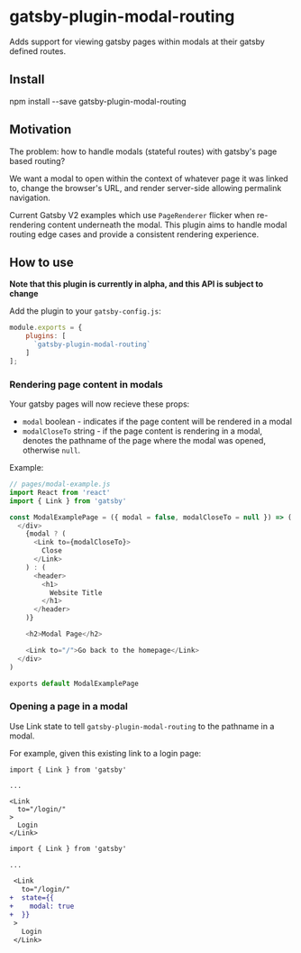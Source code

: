 # gatsby-plugin-modal-routing

Adds support for viewing gatsby pages within modals at their gatsby defined routes.

## Install

npm install --save gatsby-plugin-modal-routing

## Motivation

The problem: how to handle modals (stateful routes) with gatsby's page based routing?

We want a modal to open within the context of whatever page it was linked to, change
the browser's URL, and render server-side allowing permalink navigation.

Current Gatsby V2 examples which use `PageRenderer` flicker when re-rendering content
underneath the modal. This plugin aims to handle modal routing edge cases and provide
a consistent rendering experience.

## How to use

**Note that this plugin is currently in alpha, and this API is subject to change**

Add the plugin to your `gatsby-config.js`:

```js
module.exports = {
    plugins: [
      `gatsby-plugin-modal-routing`
    ]
];
```

### Rendering page content in modals

Your gatsby pages will now recieve these props:

- `modal` boolean - indicates if the page content will be rendered in a modal
- `modalCloseTo` string - if the page content is rendering in a modal, denotes the
pathname of the page where the modal was opened, otherwise `null`.

Example:

```js
// pages/modal-example.js
import React from 'react'
import { Link } from 'gatsby'

const ModalExamplePage = ({ modal = false, modalCloseTo = null }) => (
  </div>
    {modal ? (
      <Link to={modalCloseTo}>
        Close
      </Link>
    ) : (
      <header>
        <h1>
          Website Title
        </h1>
      </header>
    )}

    <h2>Modal Page</h2>

    <Link to="/">Go back to the homepage</Link>
  </div>
)

exports default ModalExamplePage
```

### Opening a page in a modal

Use Link state to tell `gatsby-plugin-modal-routing` to the pathname in a modal.

For example, given this existing link to a login page:

```
import { Link } from 'gatsby'

...

<Link
  to="/login/"
>
  Login
</Link>
```

```diff
import { Link } from 'gatsby'

...

 <Link
   to="/login/"
+  state={{
+    modal: true
+  }}
 >
   Login
 </Link>
```

